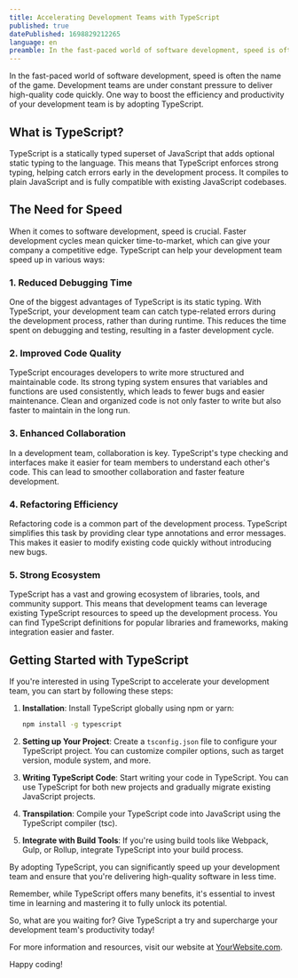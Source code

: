 ```yaml
---
title: Accelerating Development Teams with TypeScript
published: true
datePublished: 1698829212265
language: en
preamble: In the fast-paced world of software development, speed is often the name of the game. Development teams are under constant pressure to deliver high-quality code quickly. One way to boost the efficiency and productivity of your development team is by adopting TypeScript.
---
```


In the fast-paced world of software development, speed is often the name of the game. Development teams are under constant pressure to deliver high-quality code quickly. One way to boost the efficiency and productivity of your development team is by adopting TypeScript.

## What is TypeScript?

TypeScript is a statically typed superset of JavaScript that adds optional static typing to the language. This means that TypeScript enforces strong typing, helping catch errors early in the development process. It compiles to plain JavaScript and is fully compatible with existing JavaScript codebases.

## The Need for Speed

When it comes to software development, speed is crucial. Faster development cycles mean quicker time-to-market, which can give your company a competitive edge. TypeScript can help your development team speed up in various ways:

### 1. Reduced Debugging Time

One of the biggest advantages of TypeScript is its static typing. With TypeScript, your development team can catch type-related errors during the development process, rather than during runtime. This reduces the time spent on debugging and testing, resulting in a faster development cycle.

### 2. Improved Code Quality

TypeScript encourages developers to write more structured and maintainable code. Its strong typing system ensures that variables and functions are used consistently, which leads to fewer bugs and easier maintenance. Clean and organized code is not only faster to write but also faster to maintain in the long run.

### 3. Enhanced Collaboration

In a development team, collaboration is key. TypeScript's type checking and interfaces make it easier for team members to understand each other's code. This can lead to smoother collaboration and faster feature development.

### 4. Refactoring Efficiency

Refactoring code is a common part of the development process. TypeScript simplifies this task by providing clear type annotations and error messages. This makes it easier to modify existing code quickly without introducing new bugs.

### 5. Strong Ecosystem

TypeScript has a vast and growing ecosystem of libraries, tools, and community support. This means that development teams can leverage existing TypeScript resources to speed up the development process. You can find TypeScript definitions for popular libraries and frameworks, making integration easier and faster.

## Getting Started with TypeScript

If you're interested in using TypeScript to accelerate your development team, you can start by following these steps:

1. **Installation**: Install TypeScript globally using npm or yarn:

   ```bash
   npm install -g typescript
   ```

2. **Setting up Your Project**: Create a `tsconfig.json` file to configure your TypeScript project. You can customize compiler options, such as target version, module system, and more.

3. **Writing TypeScript Code**: Start writing your code in TypeScript. You can use TypeScript for both new projects and gradually migrate existing JavaScript projects.

4. **Transpilation**: Compile your TypeScript code into JavaScript using the TypeScript compiler (tsc).

5. **Integrate with Build Tools**: If you're using build tools like Webpack, Gulp, or Rollup, integrate TypeScript into your build process.

By adopting TypeScript, you can significantly speed up your development team and ensure that you're delivering high-quality software in less time.

Remember, while TypeScript offers many benefits, it's essential to invest time in learning and mastering it to fully unlock its potential.

So, what are you waiting for? Give TypeScript a try and supercharge your development team's productivity today!

For more information and resources, visit our website at [YourWebsite.com](https://www.yourwebsite.com).

Happy coding!
